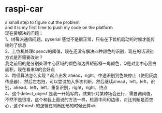 # raspi-car
a small step to figure out the problem  
and it is my first time to push my code on the platform  
现在要解决的问题：  
1、树莓派通信问题，pyserial 感觉不是很正常，只有在下位机启动的时候才能传输的了信息  
2、上位机处理opencv的阈值，现在还没有解决四种颜色的识别，现在的话识别方式是否需要改进？  
我之前用的是分别处理中心区域的颜色和边界矩形框一角颜色，Q是对比中心黑白面积，现在看来Q的会好点  
3、路径算法怎么实现？起点出发 ahead，right，中途识别到色块停止（使用灰度传感器），然后左右扫，可以尝试加入多次判断，然后继续ahead，left，left，识别，ahead，left，left，重复识别，right，right，终点  
4、这个detect_object 是我一开始写的，效果针对某种场合还行，需要调阈值，不然不是很准，这个和我上面说的方法一样，检测中间和边缘，对比判断是否空心，这个thresh 的逻辑在判断图形的时候还算ok  
